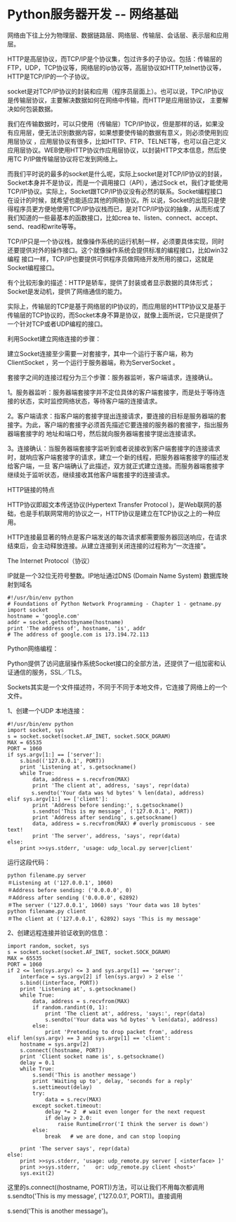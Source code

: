 # Python服务器开发 -- 网络基础

网络由下往上分为物理层、数据链路层、网络层、传输层、会话层、表示层和应用层。

HTTP是高层协议，而TCP/IP是个协议集，包过许多的子协议。包括：传输层的
FTP，UDP，TCP协议等，网络层的ip协议等，高层协议如HTTP,telnet协议等，HTTP是TCP/IP的一个子协议。

socket是对TCP/IP协议的封装和应用（程序员层面上）。也可以说，TPC/IP协议是传输层协议，主要解决数据如何在网络中传输，而HTTP是应用层协议，
主要解决如何包装数据。

我们在传输数据时，可以只使用（传输层）TCP/IP协议，但是那样的话，如果没有应用层，便无法识别数据内容，如果想要使传输的数据有意义，则必须使用到应用层协议
，应用层协议有很多，比如HTTP、FTP、TELNET等，也可以自己定义应用层协议。WEB使用HTTP协议作应用层协议，以封装HTTP文本信息，然后使用TC
P/IP做传输层协议将它发到网络上。

而我们平时说的最多的socket是什么呢，实际上socket是对TCP/IP协议的封装，Socket本身并不是协议，而是一个调用接口（API），通过Sock
et，我们才能使用TCP/IP协议。实际上，Socket跟TCP/IP协议没有必然的联系。Socket编程接口在设计的时候，就希望也能适应其他的网络协议。所
以说，Socket的出现只是使得程序员更方便地使用TCP/IP协议栈而已，是对TCP/IP协议的抽象，从而形成了我们知道的一些最基本的函数接口，比如crea
te、listen、connect、accept、send、read和write等等。

TCP/IP只是一个协议栈，就像操作系统的运行机制一样，必须要具体实现，同时还要提供对外的操作接口。这个就像操作系统会提供标准的编程接口，比如win32编程
接口一样，TCP/IP也要提供可供程序员做网络开发所用的接口，这就是Socket编程接口。

有个比较形象的描述：HTTP是轿车，提供了封装或者显示数据的具体形式；Socket是发动机，提供了网络通信的能力。

实际上，传输层的TCP是基于网络层的IP协议的，而应用层的HTTP协议又是基于传输层的TCP协议的，而Socket本身不算是协议，就像上面所说，它只是提供了
一个针对TCP或者UDP编程的接口。

利用Socket建立网络连接的步骤：

建立Socket连接至少需要一对套接字，其中一个运行于客户端，称为ClientSocket ，另一个运行于服务器端，称为ServerSocket 。

套接字之间的连接过程分为三个步骤：服务器监听，客户端请求，连接确认。

1。服务器监听：服务器端套接字并不定位具体的客户端套接字，而是处于等待连接的状态，实时监控网络状态，等待客户端的连接请求。

2。客户端请求：指客户端的套接字提出连接请求，要连接的目标是服务器端的套接字。为此，客户端的套接字必须首先描述它要连接的服务器的套接字，指出服务器端套接字的
地址和端口号，然后就向服务器端套接字提出连接请求。

3。连接确认：当服务器端套接字监听到或者说接收到客户端套接字的连接请求时，就响应客户端套接字的请求，建立一个新的线程，把服务器端套接字的描述发给客户端，一旦
客户端确认了此描述，双方就正式建立连接。而服务器端套接字继续处于监听状态，继续接收其他客户端套接字的连接请求。

HTTP链接的特点

HTTP协议即超文本传送协议(Hypertext Transfer Protocol
)，是Web联网的基础，也是手机联网常用的协议之一，HTTP协议是建立在TCP协议之上的一种应用。

HTTP连接最显著的特点是客户端发送的每次请求都需要服务器回送响应，在请求结束后，会主动释放连接。从建立连接到关闭连接的过程称为“一次连接”。

The Internet Protocol（协议）

IP就是一个32位无符号整数。IP地址通过DNS (Domain Name System) 数据库映射到域名

    
    
    #!/usr/bin/env python
    # Foundations of Python Network Programming - Chapter 1 - getname.py
    import socket
    hostname = 'google.com'
    addr = socket.gethostbyname(hostname)
    print 'The address of', hostname, 'is', addr
    # The address of google.com is 173.194.72.113

  

Python网络编程：

Python提供了访问底层操作系统Socket接口的全部方法，还提供了一组加密和认证通信的服务，SSL／TLS。

Sockets其实是一个文件描述符，不同于不同于本地文件，它连接了网络上的一个文件。

1、创建一个UDP 本地连接：

    
    
    #!/usr/bin/env python
    import socket, sys
    s = socket.socket(socket.AF_INET, socket.SOCK_DGRAM)
    MAX = 65535
    PORT = 1060
    if sys.argv[1:] == ['server']:
        s.bind(('127.0.0.1', PORT))
        print 'Listening at', s.getsockname()
        while True:
            data, address = s.recvfrom(MAX)
            print 'The client at', address, 'says', repr(data)              
    　　　　 s.sendto('Your data was %d bytes' % len(data), address)
    elif sys.argv[1:] == ['client']:
            print 'Address before sending:', s.getsockname()
            s.sendto('This is my message', ('127.0.0.1', PORT))
            print 'Address after sending', s.getsockname()
            data, address = s.recvfrom(MAX) # overly promiscuous - see text!
            print 'The server', address, 'says', repr(data)
    else:
        print >>sys.stderr, 'usage: udp_local.py server|client'

  

运行这段代码：

    
    
    python filename.py server
    ＃Listening at ('127.0.0.1', 1060)
    ＃Address before sending: ('0.0.0.0', 0)
    ＃Address after sending ('0.0.0.0', 62892)
    ＃The server ('127.0.0.1', 1060) says 'Your data was 18 bytes'
    python filename.py client
    ＃The client at ('127.0.0.1', 62892) says 'This is my message'

  

2、创建远程连接并验证收到的信息：

    
    
    import random, socket, sys
    s = socket.socket(socket.AF_INET, socket.SOCK_DGRAM)
    MAX = 65535
    PORT = 1060
    if 2 <= len(sys.argv) <= 3 and sys.argv[1] == 'server':
        interface = sys.argv[2] if len(sys.argv) > 2 else ''
        s.bind((interface, PORT))
        print 'Listening at', s.getsockname()
        while True:
            data, address = s.recvfrom(MAX)
            if random.randint(0, 1):
                print 'The client at', address, 'says:', repr(data)
                s.sendto('Your data was %d bytes' % len(data), address)
            else:
                print 'Pretending to drop packet from', address
    elif len(sys.argv) == 3 and sys.argv[1] == 'client':
        hostname = sys.argv[2]
        s.connect((hostname, PORT))
        print 'Client socket name is', s.getsockname()
        delay = 0.1
        while True:
            s.send('This is another message')
            print 'Waiting up to', delay, 'seconds for a reply'
            s.settimeout(delay)
            try:
                data = s.recv(MAX)
            except socket.timeout:
                delay *= 2  # wait even longer for the next request
                if delay > 2.0:
                    raise RuntimeError('I think the server is down')
            else:
                break   # we are done, and can stop looping
                 
        print 'The server says', repr(data)
    else:
        print >>sys.stderr, 'usage: udp_remote.py server [ <interface> ]'
        print >>sys.stderr, '   or: udp_remote.py client <host>'
        sys.exit(2)

这里的s.connect((hostname, PORT))方法，可以让我们不用每次都调用s.sendto('This is my message',
('127.0.0.1', PORT))。直接调用

s.send('This is another message')。

  

